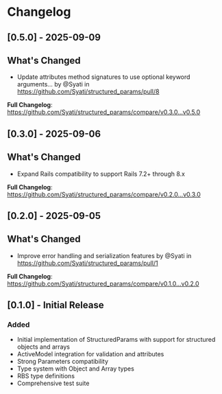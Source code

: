 # Changelog

## [0.5.0] - 2025-09-09

## What's Changed
* Update attributes method signatures to use optional keyword arguments… by @Syati in https://github.com/Syati/structured_params/pull/8


**Full Changelog**: https://github.com/Syati/structured_params/compare/v0.3.0...v0.5.0

## [0.3.0] - 2025-09-06

## What's Changed
* Expand Rails compatibility to support Rails 7.2+ through 8.x

**Full Changelog**: https://github.com/Syati/structured_params/compare/v0.2.0...v0.3.0

## [0.2.0] - 2025-09-05

## What's Changed
* Improve error handling and serialization features by @Syati in https://github.com/Syati/structured_params/pull/1

**Full Changelog**: https://github.com/Syati/structured_params/compare/v0.1.0...v0.2.0

## [0.1.0] - Initial Release

### Added
- Initial implementation of StructuredParams with support for structured objects and arrays
- ActiveModel integration for validation and attributes
- Strong Parameters compatibility
- Type system with Object and Array types
- RBS type definitions
- Comprehensive test suite


